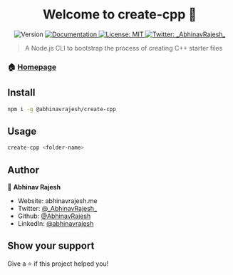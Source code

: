 <h1 align="center">Welcome to create-cpp 👋</h1>
<p align="center">
  <img alt="Version" src="https://img.shields.io/badge/version-1.1.0-blue.svg?cacheSeconds=2592000" />
  <a href="https://github.com/AbhinavRajesh/create-cpp" target="_blank">
    <img alt="Documentation" src="https://img.shields.io/badge/documentation-yes-brightgreen.svg" />
  </a>
  <a href="#" target="_blank">
    <img alt="License: MIT" src="https://img.shields.io/badge/License-MIT-yellow.svg" />
  </a>
  <a href="https://twitter.com/_AbhinavRajesh_" target="_blank">
    <img alt="Twitter: _AbhinavRajesh_" src="https://img.shields.io/twitter/follow/_AbhinavRajesh_.svg?style=social" />
  </a>
</p>

> A Node.js CLI to bootstrap the process of creating C++ starter files

### 🏠 [Homepage](https://github.com/AbhinavRajesh/create-cpp)

## Install

```sh
npm i -g @abhinavrajesh/create-cpp
```

## Usage

```sh
create-cpp <folder-name>
```

## Author

👤 **Abhinav Rajesh**

- Website: abhinavrajesh.me
- Twitter: [@\_AbhinavRajesh\_](https://twitter.com/_AbhinavRajesh_)
- Github: [@AbhinavRajesh](https://github.com/AbhinavRajesh)
- LinkedIn: [@abhinavrajesh](https://linkedin.com/in/abhinavrajesh)

## Show your support

Give a ⭐️ if this project helped you!
